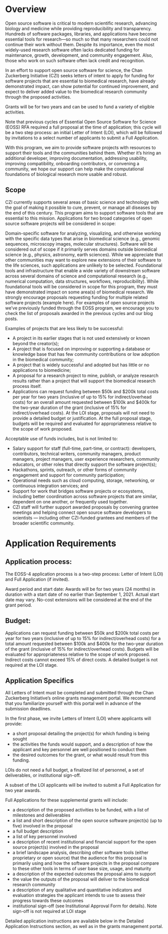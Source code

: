 # Overview

Open source software is critical to modern scientific research, advancing
biology and medicine while providing reproducibility and transparency. Hundreds
of software packages, libraries, and applications have become essential tools
for research—so much so that many researchers could not continue their work
without them. Despite its importance, even the most widely-used research
software often lacks dedicated funding for maintenance, growth, development,
and community engagement. Also, those who work on such software often lack
credit and recognition.

In an effort to support open source software for science, the Chan Zuckerberg
Initiative (CZI) seeks letters of intent to apply for funding for software
projects that are essential to biomedical research, have already demonstrated
impact, can show potential for continued improvement, and expect to deliver
added value to the biomedical research community through the proposed
activities.

Grants will be for two years and can be used to fund a variety of eligible
activities.

Note that previous cycles of Essential Open Source Software for Science (EOSS)
RFA required a full proposal at the time of application; this cycle will be a
two step process: an initial Letter of Intent (LOI), which will be followed by
invitations to a select number of applicants to submit a Full Application.

With this program, we aim to provide software projects with resources to
support their tools and the communities behind them. Whether it’s hiring an
additional developer, improving documentation, addressing usability, improving
compatibility, onboarding contributors, or convening a community, we hope our
support can help make the computational foundations of biological research more
usable and robust.

## Scope

CZI currently supports several areas of basic science and technology with the
goal of making it possible to cure, prevent, or manage all diseases by the end
of this century. This program aims to support software tools that are essential
to this mission. Applications for two broad categories of open source software
projects will be considered in scope:

Domain-specific software for analyzing, visualizing, and otherwise working with
the specific data types that arise in biomedical science (e.g., genomic
sequences, microscopy images, molecular structures). Software will be
considered out of scope if it primarily serves domains outside biomedical
science (e.g., physics, astronomy, earth sciences). While we appreciate that
other communities may want to explore new extensions of their software to the
life sciences, such applications are unlikely to be selected.  Foundational
tools and infrastructure that enable a wide variety of downstream software
across several domains of science and computational research (e.g., numerical
computation, data structures, workflows, reproducibility). While foundational
tools will be considered in scope for this program, they must have demonstrated
impact on some area(s) of biomedical research.  We strongly encourage proposals
requesting funding for multiple related software projects (example here). For
examples of open source projects we’ve previously funded through the EOSS
program, we encourage you to check the list of proposals awarded in the
previous cycles and our blog posts.

Examples of projects that are less likely to be successful:

- A project in its earlier stages that is not used extensively or known beyond
  the creator(s);
- A project that is focused on improving or supporting a database or knowledge
  base that has few community contributions or low adoption in the biomedical
  community;
- A project that is widely successful and adopted but has little or no
  applications to biomedicine;
- A proposal for a research project to mine, publish, or analyze research
  results rather than a project that will support the biomedical research
  process itself.
- Applications can request funding between $50k and $200k total costs per year
  for two years (inclusive of up to 15% for indirect/overhead costs) for an
  overall amount requested between $100k and $400k for the two-year duration of
  the grant (inclusive of 15% for indirect/overhead costs). At the LOI stage,
  proposals will not need to provide a detailed budget or justification. At the
  full proposal stage, budgets will be required and evaluated for
  appropriateness relative to the scope of work proposed.

Acceptable use of funds includes, but is not limited to:

- Salary support for staff (full-time, part-time, or contract): developers,
  contributors, technical writers, community managers, product managers,
  project managers, user experience researchers, community educators, or other
  roles that directly support the software project(s);
- Hackathons, sprints, outreach, or other forms of community engagement and
  support for community participation;
- Operational needs such as cloud computing, storage, networking, or continuous
  integration services; and
- Support for work that bridges software projects or ecosystems, including
  better coordination across software projects that are similar, dependent on
  one another, or frequently used together.
- CZI staff will further support awarded proposals by convening grantee
  meetings and helping connect open source software developers to scientists —
  including other CZI-funded grantees and members of the broader scientific
  community.

# Application Requirements


## Application process:

The EOSS-4 application process is a two-step process: Letter of Intent (LOI)
and Full Application (if invited).

Award period and start date: Awards will be for two years (24 months) in
duration with a start date of no earlier than September 1, 2021. Actual start
date may vary. No-cost extensions will be considered at the end of the grant
period.

## Budget:

Applications can request funding between $50k and $200k total costs per
year for two years (inclusive of up to 15% for indirect/overhead costs) for a
total amount requested between $100k and $400k for the two-year duration of the
grant (inclusive of 15% for indirect/overhead costs). Budgets will be evaluated
for appropriateness relative to the scope of work proposed. Indirect costs
cannot exceed 15% of direct costs. A detailed budget is not required at the LOI
stage.

## Application Specifics

All Letters of Intent must be completed and submitted through the Chan
Zuckerberg Initiative’s online grants management portal. We recommend that you
familiarize yourself with this portal well in advance of the submission
deadlines.

In the first phase, we invite Letters of Intent (LOI) where applicants will
provide:

- a short proposal detailing the project(s) for which funding is being sought
- the activities the funds would support, and a description of how the
  applicant and key personnel are well positioned to conduct them
- the desired outcomes for the grant, or what would result from this funding.

LOIs do not need a full budget, a finalized list of personnel, a set of
deliverables, or institutional sign-off.

A subset of the LOI applicants will be invited to submit a Full Application for
two year awards.

Full Applications for these supplemental grants will include:

- a description of the proposed activities to be funded, with a list of
  milestones and deliverables
- a list and short description of the open source software project(s) (up to
  five) involved in the proposal
- a full budget description
- a list of key personnel involved
- a description of recent institutional and financial support for the open
  source project(s) involved in the proposal
- a brief landscape analysis, describing other software tools (either
  proprietary or open source) that the audience for this proposal is primarily
  using and how the software projects in the proposal compare to these other
  tools in terms of user base size, usage, and maturity
- a description of the expected outcomes the proposal aims to support
- the value the outputs of the proposal will deliver to the biomedical research
  community
- a description of any qualitative and quantitative indicators and evaluation
  strategies the applicant intends to use to assess their progress towards
  these outcomes
- institutional sign-off (see Institutional Approval Form for details). Note
  sign-off is not required at LOI stage

Detailed application instructions are available below in the Detailed
Application Instructions section, as well as in the grants management portal.
